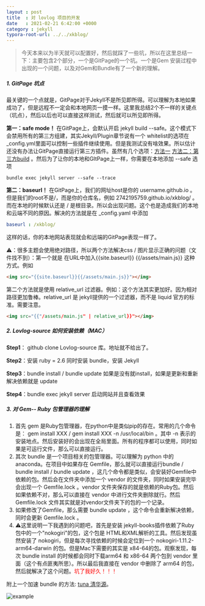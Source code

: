 ```yaml
---
layout : post
title  : 对 lovlog 项目的开发
date   : 2021-02-21 6:42:00 +0000
category : jekyll
typora-root-url: ../../xkblog/
---
```


>今天本来以为半天就可以配置好，然后就踩了一些坑，所以在这里总结一下：主要包含2个部分，一个是GitPage的一个坑。一个是Gem 安装过程中出现的一个问题，以及对Gem和Bundle有了一个新的理解。



##### 1. GitPage 坑点

最关键的一个点就是，GitPage对于Jekyll不是所见即所得。可以理解为本地如果成功了，但是远程不一定会和本地网页一摸一样。这里我总结2个不一样的关键点（坑点），然后以后也可以直接这样测试，然后就可以所见即所得。

**第一：safe mode！** 在GitPage上，会默认开启 jekyll build --safe。这个模式下会禁用所有的第三方组建，其实Jekyll/Plugin章节说有一个 whitelist的选项在_config.yml里面可以控制一些插件继续使用。但是我测试没有啥效果。所以估计还没有办法让GitPage直接运行第三方插件。虽然有几个选项：[方法一](https://xiaoiver.github.io/coding/2017/07/22/在GithubPages中使用第三方插件.html)  [方法二：第三方build](https://www.travis-ci.org)  。然后为了让你的本地和GItPage上一样，你需要在本地添加 --safe 选项

```shell
bundle exec jekyll server --safe --trace
```

**第二：baseurl！** 在GitPage上，我们的网址host是你的  username.github.io 。但是我们的root不是/，而是你的仓库名，例如 2742195759.github.io/xkblog/ 。而在本地的时候默认还是 / 是根目录。所以会出现问题。这个也是造成我们的本地和云端不同的原因。解决的方法就是在 _config.yaml 中添加

```yaml
baseurl : /xkblog/
```

这样的话，你的本地网站表现就会和远端的GitPage表现一样了。

⚠️：很多主题会使用绝对路径，所以两个方法解决css / 图片显示正确的问题（文件找不到）：第一个就是 在URL中加入{{site.baseurl}} {{/assets/main.js}} 这种方式。例如

```html
<img src="{{site.baseurl}}{{/assets/main.js}}"></img> 
```

第二个方法就是使用 relative_url 过滤器。例如：这个方法其实更加好。因为相对路径更加鲁棒。relative_url 是 jekyll提供的一个过滤器，而不是 liquid 官方的标准。需要注意。

```html
<img src="{{"/assets/main.js" | relative_url}}"></img> 
```



##### 2. Lovlog-source 如何安装依赖（MAC）

**Step1**： github clone Lovlog-source 库。地址就不给出了。

**Step2**：安装 ruby = 2.6 同时安装 bundle，安装 Jekyll

**Step3**：bundle install / bundle update 如果是没有就install，如果是更新和重新解决依赖就是 update

**Step4**：bundle exec jekyll server 启动网站并且查看效果



##### 3. 对 Gem-- Ruby 包管理器的理解

1. 首先 gem 是Ruby包管理器，在python中是类似pip的存在。常用的几个命令是： gem install XXX  / gem install XXX -n /usr/local/bin 。其中 -n 表示的安装地点。然后安装好的会出现在全局里面。所有的程序都可以使用，同时如果是可运行文件，那么可以直接运行。
2. 其次 bundle 是一个项目相关的包管理器。可以理解为 python 中的 anaconda。在项目中如果存在 Gemfile，那么就可以直接运行bundle / bundle install / bundle update ，这几个命令都是类似，会安装好Gemfile中依赖的包。然后会在文件夹中添加一个 vendor 的文件夹，同时如果安装完毕会出现一个 Gemfile.lock 。vendor 文件夹保存的就是依赖的Ruby包。然后如果依赖不对，那么可以直接在 vendor 中进行文件夹删除就行。然后Gemfile.lock 文件其实就是对vendor文件夹下的包的一个记录。
3. 如果修改了Gemfile，那么需要 bundle update ，这个命令会重新解决依赖，同时会更新 Gemfile.lock 。
4. ⚠️这里说明一下我遇到的问题吧，首先是安装 jekyll-books插件依赖了Ruby包中的一个"nokogiri"的包，这个包是 HTML和XML解析的工具。然后发现虽然安装了 nokogiri，但是每次寻找依赖的时候会定位到一个 nokogiri-1.11.2-arm64-darwin 的包。但是Mac下需要的其实是 x84-64的包。观察发现，每次 bundle install 的时候都会同时下载arm64 和 x86-64 两个包到 vendor 里面（这个有点匪夷所思）。所以最后我直接在 vendor 中删除了 arm64 的包，然后就解决了这个问题。<font color='red'>坑了我好久！！！</font>

附上一个加速 bundle 的方法:  [tuna 清华源](https://mirrors.tuna.tsinghua.edu.cn/help/rubygems/)。

![example](/xkblog/public/img/example.jpg)